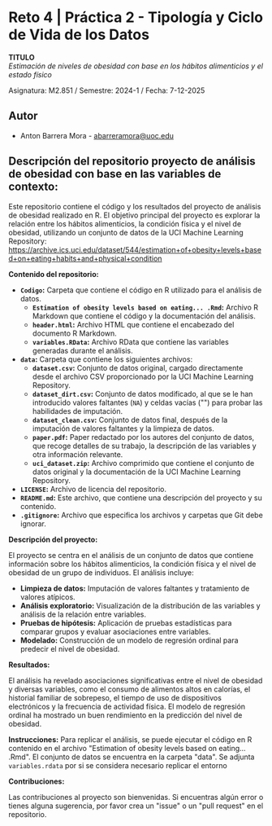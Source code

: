 # Reto 4 | Práctica 2 - Tipología y Ciclo de Vida de los Datos
**TITULO**  
*Estimación de niveles de obesidad con base en los hábitos alimenticios y el estado físico*

Asignatura: M2.851 / Semestre: 2024-1 / Fecha: 7-12-2025

## Autor
  * Anton Barrera Mora - [abarreramora@uoc.edu](abarreramora@uoc.edu)

## Descripción del repositorio proyecto de análisis de obesidad con base en las variables de contexto:

Este repositorio contiene el código y los resultados del proyecto de análisis de obesidad realizado en R. El objetivo principal del proyecto es explorar la relación entre los hábitos alimenticios, la condición física y el nivel de obesidad, utilizando un conjunto de datos de la UCI Machine Learning Repository:  
https://archive.ics.uci.edu/dataset/544/estimation+of+obesity+levels+based+on+eating+habits+and+physical+condition

**Contenido del repositorio:**

* **`Codigo`:** Carpeta que contiene el código en R utilizado para el análisis de datos.
    * **`Estimation of obesity levels based on eating... .Rmd`:** Archivo R Markdown que contiene el código y la documentación del análisis.
    * **`header.html`:** Archivo HTML que contiene el encabezado del documento R Markdown.
    * **`variables.RData`:** Archivo RData que contiene las variables generadas durante el análisis. 
* **`data`:** Carpeta que contiene los siguientes archivos:
    * **`dataset.csv`:** Conjunto de datos original, cargado directamente desde el archivo CSV proporcionado por la UCI Machine Learning Repository.
    * **`dataset_dirt.csv`:**  Conjunto de datos modificado, al que se le han introducido valores faltantes (`NA`) y celdas vacías ("") para probar las habilidades de imputación.
    * **`dataset_clean.csv`:** Conjunto de datos final, después de la imputación de valores faltantes y la limpieza de datos.
    * **`paper.pdf`:**  Paper redactado por los autores del conjunto de datos, que recoge detalles de su trabajo, la descripción de las variables y otra información relevante.
    * **`uci_dataset.zip`:** Archivo comprimido que contiene el conjunto de datos original y la documentación de la UCI Machine Learning Repository.
* **`LICENSE`:** Archivo de licencia del repositorio.
* **`README.md`:**  Este archivo, que contiene una descripción del proyecto y su contenido.
* **`.gitignore`:** Archivo que especifica los archivos y carpetas que Git debe ignorar.

**Descripción del proyecto:**

El proyecto se centra en el análisis de un conjunto de datos que contiene información sobre los hábitos alimenticios, la condición física y el nivel de obesidad de un grupo de individuos.  El análisis incluye:

* **Limpieza de datos:**  Imputación de valores faltantes y tratamiento de valores atípicos.
* **Análisis exploratorio:**  Visualización de la distribución de las variables y análisis de la relación entre variables.
* **Pruebas de hipótesis:**  Aplicación de pruebas estadísticas para comparar grupos y evaluar asociaciones entre variables.
* **Modelado:**  Construcción de un modelo de regresión ordinal para predecir el nivel de obesidad.

**Resultados:**

El análisis ha revelado asociaciones significativas entre el nivel de obesidad y diversas variables, como el consumo de alimentos altos en calorías, el historial familiar de sobrepeso, el tiempo de uso de dispositivos electrónicos y la frecuencia de actividad física.  El modelo de regresión ordinal ha mostrado un buen rendimiento en la predicción del nivel de obesidad.

**Instrucciones:**
Para replicar el análisis, se puede ejecutar el código en R contenido en el archivo "Estimation of obesity levels based on eating... .Rmd".  El conjunto de datos se encuentra en la carpeta "data". Se adjunta `variables.rdata` por si se considera necesario replicar el entorno

**Contribuciones:**

Las contribuciones al proyecto son bienvenidas.  Si encuentras algún error o tienes alguna sugerencia, por favor crea un "issue" o un "pull request" en el repositorio.
